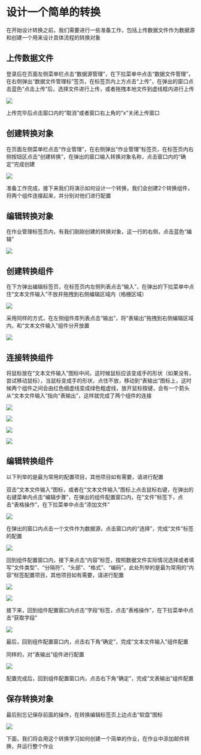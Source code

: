 # 设计一个简单的转换

在开始设计转换之前，我们需要进行一些准备工作，包括上传数据文件作为数据源和创建一个用来设计具体流程的转换对象

## 上传数据文件

登录后在页面左侧菜单栏点击“数据源管理”，在下拉菜单中点击“数据文件管理”，在右侧弹出“数据文件管理标”签页，在标签页内上方点击“上传”，在弹出的窗口点击蓝色“点击上传”后，选择文件进行上传，或者拖拽本地文件到虚线框内进行上传

![](<../../.gitbook/assets/image (28).png>)

上传完毕后点击窗口内的“取消”或者窗口右上角的“x”关闭上传窗口

## 创建转换对象

在页面左侧菜单栏点击“作业管理”，在右侧弹出“作业管理”标签页，在标签页内右侧按钮区点击“创建转换”，在弹出的窗口输入转换对象名称，点击窗口内的“确定”完成创建

![](<../../.gitbook/assets/image (65).png>)

准备工作完成，接下来我们将演示如何设计一个转换，我们会创建2个转换组件，将两个组件连接起来，并分别对他们进行配置

## 编辑转换对象

在作业管理标签页内，有我们刚刚创建的转换对象，这一行的右侧，点击蓝色“编辑”

![](<../../.gitbook/assets/image (3).png>)

## 创建转换组件

在下方弹出编辑标签页，在标签页内左侧列表点击“输入”，在弹出的下拉菜单中点住“文本文件输入”不放并拖拽到右侧编辑区域内（格栅区域）

![](<../../.gitbook/assets/image (23).png>)

采用同样的方式，在左侧组件库列表点击“输出”，将“表输出”拖拽到右侧编辑区域内，和“文本文件输入”组件分开放置

![](<../../.gitbook/assets/image (5).png>)

## 连接转换组件

将鼠标放在“文本文件输入”图标中间，这时候鼠标应该变成手的形状（如果没有，尝试移动鼠标），当鼠标变成手的形状，点住不放，移动到“表输出”图标上，这时候两个组件之间会由红色细虚线变成绿色粗虚线，放开鼠标按键，会有一个箭头从“文本文件输入”指向“表输出”，这样就完成了两个组件的连接

![](<../../.gitbook/assets/image (73).png>)

![](<../../.gitbook/assets/image (53).png>)

![](<../../.gitbook/assets/image (79).png>)

![](<../../.gitbook/assets/image (90).png>)

## 编辑转换组件

以下列举的是最为常用的配置项目，其他项目如有需要，请进行配置

双击“文本文件输入”图标，或者在“文本文件输入”图标上点击鼠标右键，在弹出的右键菜单内点击“编辑步骤”，在弹出的组件配置窗口内，在“文件”标签下，点击“表格操作”，在下拉菜单中点击“添加文件”

![](<../../.gitbook/assets/image (60).png>)

在弹出的窗口内点击一个文件作为数据源，点击窗口内的“选择”，完成“文件”标签的配置

![](<../../.gitbook/assets/image (52).png>)

回到组件配置窗口内，接下来点击“内容”标签，按照数据文件实际情况选择或者填写“文件类型”、“分隔符”、“头部”、“格式”、“编码”，此处列举的是最为常用的“内容”标签配置项目，其他项目如有需要，请进行配置

![](<../../.gitbook/assets/image (18).png>)

![](<../../.gitbook/assets/image (86).png>)

接下来，回到组件配置窗口内点击“字段”标签，点击“表格操作”，在下拉菜单中点击“获取字段”

![](<../../.gitbook/assets/image (74).png>)

最后，回到组件配置窗口内，点击右下角“确定”，完成“文本文件输入”组件配置

同样的，对“表输出”组件进行配置

![](<../../.gitbook/assets/image (15).png>)

配置完成后，回到组件配置窗口内，点击右下角“确定”，完成“文表输出”组件配置

## 保存转换对象

最后别忘记保存前面的操作，在转换编辑标签页上边点击“软盘”图标

![](<../../.gitbook/assets/image (51).png>)

下面，我们将会用这个转换学习如何创建一个简单的作业，在作业中添加邮件转换，并运行整个作业
